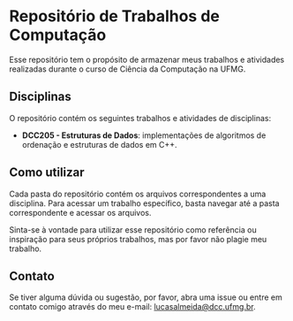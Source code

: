 # Repositório de Trabalhos de Computação

Esse repositório tem o propósito de armazenar meus trabalhos e atividades realizadas durante o curso de Ciência da Computação na UFMG.

## Disciplinas

O repositório contém os seguintes trabalhos e atividades de disciplinas:

- **DCC205 - Estruturas de Dados**: implementações de algoritmos de ordenação e estruturas de dados em C++.

## Como utilizar

Cada pasta do repositório contém os arquivos correspondentes a uma disciplina. Para acessar um trabalho específico, basta navegar até a pasta correspondente e acessar os arquivos.

Sinta-se à vontade para utilizar esse repositório como referência ou inspiração para seus próprios trabalhos, mas por favor não plagie meu trabalho.

## Contato

Se tiver alguma dúvida ou sugestão, por favor, abra uma issue ou entre em contato comigo através do meu e-mail: [lucasalmeida@dcc.ufmg.br](mailto:lucasalmeida@dcc.ufmg.br).
